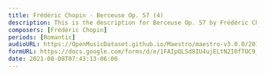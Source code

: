 ```yaml
---
title: Frédéric Chopin - Berceuse Op. 57 (4)
description: This is the description for Berceuse Op. 57 by Frédéric Chopin
composers: [Frédéric Chopin]
periods: [Romantic]
audioURL: https://OpenMusicDataset.github.io/Maestro/maestro-v3.0.0/2011/MIDI-Unprocessed_25_R3_2011_MID--AUDIO_R3-D9_05_Track05_wav.midi
formURL: https://docs.google.com/forms/d/e/1FAIpQLSd8IU4ujELtN2I0fTOC9_HEGyn6AtvjbDXJ8enHZTMq8FnnUw/viewform
date: 2021-08-08T07:43:13-06:00
---
```

